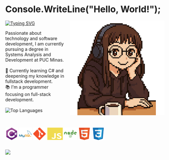 # Console.WriteLine("Hello, World!");

<p float="left">
  <a href="https://git.io/typing-svg">
     <img src="https://readme-typing-svg.demolab.com?font=Fira+Code&pause=1000&color=F74C6AFF&random=false&width=499&height=40&lines=Hey%2F+I'm+Ma%C3%ADra.+I'm+into+computer+stuff." alt="Typing SVG" />
  </a>

   <img src="https://github.com/mairamendes/mairamendes/blob/main/pixelart%20(1).png" width="300" align="right" style="margin-left: 15px;">

   <p float="left">
      Passionate about technology and software development, I am currently pursuing a degree in Systems Analysis and Development at PUC Minas.<br><br>
      🔧 Currently learning C# and deepening my knowledge in fullstack development.<br>
      📚 I'm a programmer focusing on full-stack development.
      <br>
      <br>
      <img src="https://github-readme-stats.vercel.app/api/top-langs/?username=mairamendes&layout=compact&theme=dracula" alt="Top Languages">
      <br>
  </p>

##

<div style="display: inline_block"><br>
  <img align="center" alt="Csharp" height="40" width="40" src="https://raw.githubusercontent.com/devicons/devicon/master/icons/csharp/csharp-original.svg">
  <img align="center" alt="MySQL" height="40" width="40" src="https://github.com/devicons/devicon/blob/master/icons/mysql/mysql-original-wordmark.svg">
  <img align="center" alt="Git" height="40" width="40" src="https://raw.githubusercontent.com/devicons/devicon/master/icons/git/git-original.svg">
  <img align="center" alt="Javascript" height="40" width="50" src="https://raw.githubusercontent.com/devicons/devicon/master/icons/javascript/javascript-plain.svg">
  <img align="center" alt="Node" height="40" width="40" src="https://github.com/devicons/devicon/blob/master/icons/nodejs/nodejs-plain-wordmark.svg">
  <img align="center" alt="HTML" height="40" width="40" src="https://raw.githubusercontent.com/devicons/devicon/master/icons/html5/html5-original.svg">
  <img align="center" alt="CSS" height="40" width="40" src="https://raw.githubusercontent.com/devicons/devicon/master/icons/css3/css3-original.svg">
</div>  

##

<div>
  <a href="https://www.linkedin.com/in/mairamndes/" target="_blank"><img src="https://img.shields.io/badge/-LinkedIn-%230077B5?style=for-the-badge&logo=linkedin&logoColor=white" target="_blank"></a> 
</div>

